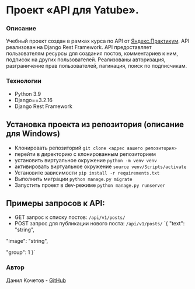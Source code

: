 # Проект «API для Yatube».
### Описание
Учебный проект создан в рамках курса по API от
[Яндекс.Практикум](https://practicum.yandex.ru/).
API реализован на Django Rest Framework. API предоставляет
пользователям ресурсы для создания постов, комментариев к ним,
подписок на других пользователей. Реализованы авторизация,
разграничение прав пользователей, пагинация, поиск по подписчикам.


### Технологии
- Python 3.9
- Django==3.2.16
- Django Rest Framework


## Установка проекта из репозитория (описание для Windows)
 - Клонировать репозиторий `git clone <адрес вашего репозитория>`
 - перейти в директорию с клонированным репозиторием
 - установить виртуальное окружение `python -m venv venv`
 - активировать виртуальное окружение `source venv/Scripts/activate`
 - Установите зависимости `pip install -r requirements.txt`
 - Выполнить миграции `python manage.py migrate`
 - Запустить проект в dev-режиме `python manage.py runserver`

## Примеры запросов к API:
 - GET запрос к списку постов: `/api/v1/posts/`
 - POST запрос для публикации нового поста: `/api/v1/posts/`
	`{
"text": "string",

"image": "string",

"group": 1
}`

### Автор
Данил Кочетов - [GitHub](https://github.com/Duzer61)
